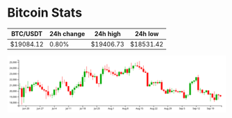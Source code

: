 # Bitcoin Stats

BTC/USDT|24h change|24h high|24h low|
|---|---|---|---|
|$19084.12|0.80%|$19406.73|$18531.42|

<img src="./chart.svg">
